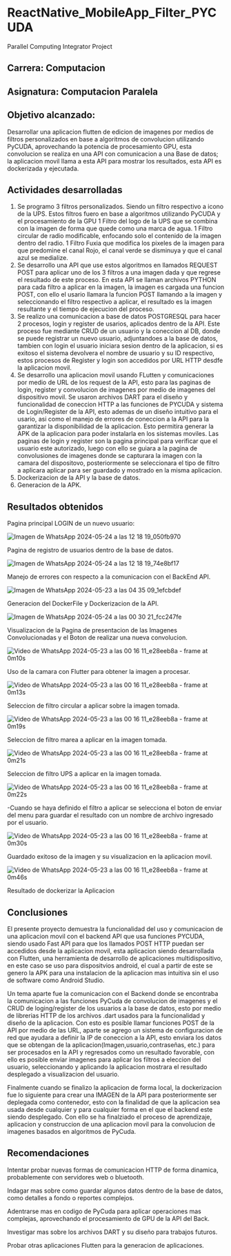 # ReactNative_MobileApp_Filter_PYCUDA
 Parallel Computing Integrator Project

 ## Carrera: Computacion

 ## Asignatura: Computacion Paralela

 ## Objetivo alcanzado: 
Desarrollar una aplicacion flutten de edicion de imagenes por medios de filtros personalizados en base a algoritmos de convolucion utilizando PyCUDA, aprovechando la potencia de procesamiento GPU, esta convolucion se realiza en una API con comunicacion a una Base de datos; la aplicacion movil llama a esta API para mostrar los resultados, esta API es dockerizada y ejecutada.

## Actividades desarrolladas
1. Se programo 3 filtros personalizados. Siendo un filtro respectivo a icono de la UPS. Estos filtros fuero en base a algoritmos utilizando PyCUDA y el procesamiento de la GPU
   1 Filtro del logo de la UPS que se combina con la imagen de forma que quede como una marca de agua.
   1 Filtro circular de radio modificable, enfocando solo el contenido de la imagen dentro del radio.
   1 Filtro Fuxia que modifica los pixeles de la imagen para que predomine el canal Rojo, el canal verde se disminuya y que el canal azul se medialize.
3. Se desarrollo una API que use estos algoritmos en llamados REQUEST POST para aplicar uno de los 3 filtros a una imagen dada y que regrese el resultado de este proceso.
   En esta API se llaman archivos PYTHON para cada filtro a aplicar en la imagen, la imagen es cargada una funcion POST, con ello el usario llamara la funcion POST llamando a la imagen y seleccionando el filtro respectivo a aplicar, el resultado es la imagen resultante y el tiempo de ejecucion del proceso.
5. Se realizo una comunicacion a base de datos POSTGRESQL para hacer 2 procesos, login y register de usarios, aplicados dentro de la API.
   Este proceso fue mediante CRUD de un usuario y la coneccion al DB, donde se puede registrar un nuevo usuario, adjuntandoes a la base de datos, tambien con login el usuario iniciara sesion dentro de la aplicacion, si es exitoso el sistema devolvera el nombre de usuario y su ID respectivo, estos procesos de Register y login son accedidos por URL HTTP desdfe la aplicacion movil.
7. Se desarrollo una aplicacion movil usando FLutten y comunicaciones por medio de URL de los request de la API, esto para las paginas de login, register y convolucion de imagenes por medio de imagenes del dispositivo movil.
   Se usaron archivos DART para el diseño y funcionalidad de coneccion HTTP a las funciones de PYCUDA y sistema de Login/Register de la API, esto ademas de un diseño intuitivo para el usario, asi como el manejo de errores de coneccion a la API para la garantizar la disponibilidad de la aplicacion. Esto permitira generar la APK de la aplicacion para poder instalarla en los sistemas moviles. Las paginas de login y register son la pagina principal para verificar que el usuario este autorizado, luego con ello se guiara a la pagina de convolusiones de imagenes donde se capturara la imagen con la camara del dispositovo, posteriormente se seleccionara el tipo de filtro a aplicara aplicar para ser guardado y mostrado en la misma aplicacion.
9. Dockerizacion de la API y la base de datos.
10. Generacion de la APK.

## Resultados obtenidos
Pagina principal LOGIN de un nuevo usuario:

![Imagen de WhatsApp 2024-05-24 a las 12 18 19_050fb970](https://github.com/CosmicAdc/Flutter_MobileApp_Filter_PYCUDA/assets/84852007/358f772a-0763-4332-9fa8-b1a9d69be423)

Pagina de registro de usuarios dentro de la base de datos.

![Imagen de WhatsApp 2024-05-24 a las 12 18 19_74e8bf17](https://github.com/CosmicAdc/Flutter_MobileApp_Filter_PYCUDA/assets/84852007/a3457e1e-8e60-45ed-b2ca-27a25081312b)

Manejo de errores con respecto a la comunicacion con el BackEnd API.

![Imagen de WhatsApp 2024-05-23 a las 04 35 09_1efcbdef](https://github.com/CosmicAdc/Flutter_MobileApp_Filter_PYCUDA/assets/84852007/3b477b5a-4268-453f-9ef0-4f6fbadd1908)

Generacion del DockerFile y Dockerizacion de la API.

![Imagen de WhatsApp 2024-05-24 a las 00 30 21_fcc247fe](https://github.com/CosmicAdc/Flutter_MobileApp_Filter_PYCUDA/assets/84852007/726118c7-b3d9-4ef9-b0e9-648d4a1bae56)

Visualizacion de la Pagina de presentacion de las Imagenes Convolucionadas y el Boton de realizar una nueva convolucion.

![Video de WhatsApp 2024-05-23 a las 00 16 11_e28eeb8a - frame at 0m10s](https://github.com/CosmicAdc/Flutter_MobileApp_Filter_PYCUDA/assets/84852007/71ee71a0-c11f-45bf-a28e-71ec2bf1e95f)

Uso de la camara con Flutter para obtener la imagen a procesar.

![Video de WhatsApp 2024-05-23 a las 00 16 11_e28eeb8a - frame at 0m13s](https://github.com/CosmicAdc/Flutter_MobileApp_Filter_PYCUDA/assets/84852007/2ab5689f-c802-4af3-a4a6-b3bf8f303efa)

Seleccion de filtro circular a aplicar sobre la imagen tomada.

![Video de WhatsApp 2024-05-23 a las 00 16 11_e28eeb8a - frame at 0m19s](https://github.com/CosmicAdc/Flutter_MobileApp_Filter_PYCUDA/assets/84852007/59b62d49-cdf7-4878-bf14-9cdc9d7be9be)

Seleccion de filtro marea a aplicar en la imagen tomada.

![Video de WhatsApp 2024-05-23 a las 00 16 11_e28eeb8a - frame at 0m21s](https://github.com/CosmicAdc/Flutter_MobileApp_Filter_PYCUDA/assets/84852007/f0d6b434-b111-4c9c-b427-6fa15f4b2de0)

Seleccion de filtro UPS a aplicar en la imagen tomada.

![Video de WhatsApp 2024-05-23 a las 00 16 11_e28eeb8a - frame at 0m22s](https://github.com/CosmicAdc/Flutter_MobileApp_Filter_PYCUDA/assets/84852007/66d2ffa0-cbe7-4d53-acd1-8434cec77f0b)

-Cuando se haya definido el filtro a aplicar se selecciona el boton de enviar del menu para guardar el resultado con un nombre de archivo ingresado por el usuario.

![Video de WhatsApp 2024-05-23 a las 00 16 11_e28eeb8a - frame at 0m30s](https://github.com/CosmicAdc/Flutter_MobileApp_Filter_PYCUDA/assets/84852007/e2fa85c2-640d-4031-a0ea-81ca4c44eaba)

Guardado exitoso de la imagen y su visualizacion en la aplicacion movil.

![Video de WhatsApp 2024-05-23 a las 00 16 11_e28eeb8a - frame at 0m46s](https://github.com/CosmicAdc/Flutter_MobileApp_Filter_PYCUDA/assets/84852007/b166a75a-8489-4916-81a2-bd11032e2e76)

Resultado de dockerizar la Aplicacion

## Conclusiones 

El presente proyecto demuestra la funcionalidad del uso y comunicacion de una aplicacion movil con el backend API que usa funciones PYCUDA, siendo usado Fast API para que los llamados POST HTTP puedan ser accedidos desde la aplicacion movil, esta aplicacion siendo desarrollada con Flutten, una herramienta de desarrollo de aplicaciones multidispositivo, en este caso se uso para dispositvios android, el cual a partir de este se genero la APK para una instalacion de la aplicacion mas intuitiva sin el uso de software como Android Studio.

Un tema aparte fue la comunicacion con el Backend donde se encontraba la comunicacion a las funciones PyCuda de convolucion de imagenes y el CRUD de loging/register de los usuarios a la base de datos, esto por medio de librerias HTTP de los archivos .dart usados para la funcionalidad y diseño de la aplicacion. Con esto es posible llamar funciones POST de la API por medio de las URL, aparte se agrego un sistema de configuracion de red que ayudara a definir la IP de coneccion a la API, esto enviara los datos que se obtengan de la aplicacion(Imagen,usuario,contraseñas, etc.) para ser procesados en la API y regresados como un resultado favorable, con ello es posible enviar imagenes para aplicar los filtros a eleccion del usuario, seleccionando y aplicando la aplicacion mostrara el resultado desplegado a visualizacion del usuario.

Finalmente cuando se finalizo la aplicacion de forma local, la dockerizacion fue lo siguiente para crear una IMAGEN de la API para posteriormente ser deplegada como contenedor, esto con la finalidad de que la aplicacion sea usada desde cualquier y para cualquier forma en el que el backend este siendo desplegado. Con ello se ha finalziado el proceso de aprendizaje, aplicacion y construccion de una aplicacion movil para la convolucion de imagenes basados en algoritmos de PyCuda. 

## Recomendaciones

Intentar probar nuevas formas de comunicacion HTTP de forma dinamica, probablemente con servidores web o bluetooth.

Indagar mas sobre como guardar algunos datos dentro de la base de datos, como detalles a fondo o reportes complejos.

Adentrarse mas en codigo de PyCuda para aplicar operaciones mas complejas, aprovechando el procesamiento de GPU de la API del Back.

Investigar mas sobre los archivos DART y su diseño para trabajos futuros.

Probar otras aplicaciones Flutten para la generacion de aplicaciones.
